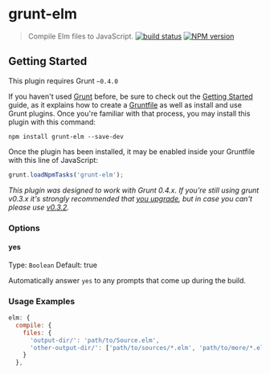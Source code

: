 # grunt-elm
> Compile Elm files to JavaScript. [![build status][1]][2] [![NPM version][3]][4]

## Getting Started

This plugin requires Grunt `~0.4.0`

If you haven't used [Grunt](http://gruntjs.com/) before, be sure to check out the [Getting Started](http://gruntjs.com/getting-started) guide, as it explains how to create a [Gruntfile](http://gruntjs.com/sample-gruntfile) as well as install and use Grunt plugins. Once you're familiar with that process, you may install this plugin with this command:

```shell
npm install grunt-elm --save-dev
```

Once the plugin has been installed, it may be enabled inside your Gruntfile with this line of JavaScript:

```js
grunt.loadNpmTasks('grunt-elm');
```

*This plugin was designed to work with Grunt 0.4.x. If you're still using grunt v0.3.x it's strongly recommended that [you upgrade](http://gruntjs.com/upgrading-from-0.3-to-0.4), but in case you can't please use [v0.3.2](https://github.com/gruntjs/grunt-contrib-coffee/tree/grunt-0.3-stable).*

### Options

#### yes
Type: `Boolean`
Default: true

Automatically answer `yes` to any prompts that come up during the build.

### Usage Examples

```js
elm: {
  compile: {
    files: {
      'output-dir/': 'path/to/Source.elm',
      'other-output-dir/': ['path/to/sources/*.elm', 'path/to/more/*.elm']
    }
  },
```

[1]: https://secure.travis-ci.org/rtfeldman/grunt-elm.svg
[2]: https://travis-ci.org/rtfeldman/grunt-elm
[3]: https://badge.fury.io/js/grunt-elm.svg
[4]: https://badge.fury.io/js/grunt-elm